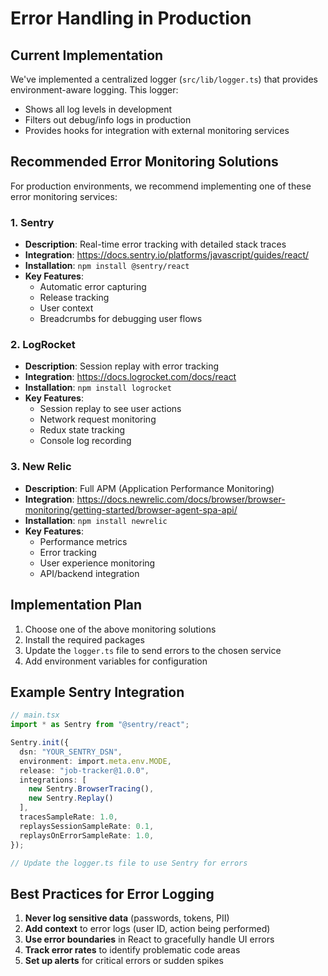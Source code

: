 # Error Handling in Production

## Current Implementation

We've implemented a centralized logger (`src/lib/logger.ts`) that provides environment-aware logging. This logger:

- Shows all log levels in development
- Filters out debug/info logs in production
- Provides hooks for integration with external monitoring services

## Recommended Error Monitoring Solutions

For production environments, we recommend implementing one of these error monitoring services:

### 1. Sentry
- **Description**: Real-time error tracking with detailed stack traces
- **Integration**: https://docs.sentry.io/platforms/javascript/guides/react/
- **Installation**: `npm install @sentry/react`
- **Key Features**: 
  - Automatic error capturing
  - Release tracking
  - User context
  - Breadcrumbs for debugging user flows

### 2. LogRocket
- **Description**: Session replay with error tracking
- **Integration**: https://docs.logrocket.com/docs/react
- **Installation**: `npm install logrocket`
- **Key Features**: 
  - Session replay to see user actions
  - Network request monitoring
  - Redux state tracking
  - Console log recording

### 3. New Relic
- **Description**: Full APM (Application Performance Monitoring)
- **Integration**: https://docs.newrelic.com/docs/browser/browser-monitoring/getting-started/browser-agent-spa-api/
- **Installation**: `npm install newrelic`
- **Key Features**: 
  - Performance metrics
  - Error tracking
  - User experience monitoring
  - API/backend integration

## Implementation Plan

1. Choose one of the above monitoring solutions
2. Install the required packages
3. Update the `logger.ts` file to send errors to the chosen service
4. Add environment variables for configuration

## Example Sentry Integration

```typescript
// main.tsx
import * as Sentry from "@sentry/react";

Sentry.init({
  dsn: "YOUR_SENTRY_DSN",
  environment: import.meta.env.MODE,
  release: "job-tracker@1.0.0",
  integrations: [
    new Sentry.BrowserTracing(),
    new Sentry.Replay()
  ],
  tracesSampleRate: 1.0,
  replaysSessionSampleRate: 0.1,
  replaysOnErrorSampleRate: 1.0,
});

// Update the logger.ts file to use Sentry for errors
```

## Best Practices for Error Logging

1. **Never log sensitive data** (passwords, tokens, PII)
2. **Add context** to error logs (user ID, action being performed)
3. **Use error boundaries** in React to gracefully handle UI errors
4. **Track error rates** to identify problematic code areas
5. **Set up alerts** for critical errors or sudden spikes
